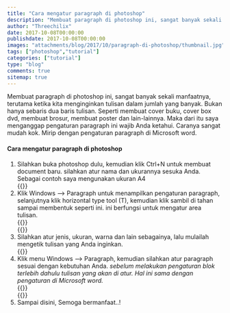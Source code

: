 ```yaml
---
title: "Cara mengatur paragraph di photoshop"
description: "Membuat paragraph di photoshop ini, sangat banyak sekali manfaatnya, terutama ketika kita menginginkan tulisan dalam jumlah yang banyak."
author: "Threechilix"
date: 2017-10-08T00:00:00
publishdate: 2017-10-08T00:00:00
images: "attachments/blog/2017/10/paragraph-di-photoshop/thumbnail.jpg"
tags: ["photoshop","tutorial"]
categories: ["tutorial"]
type: "blog"
comments: true
sitemap: true
---
```

Membuat paragraph di photoshop ini, sangat banyak sekali manfaatnya, terutama ketika kita menginginkan tulisan dalam jumlah yang banyak. Bukan hanya sebaris dua baris tulisan. Seperti membuat cover buku, cover box dvd, membuat brosur, membuat poster dan lain-lainnya. Maka dari itu saya menganggap pengaturan paragraph ini wajib Anda ketahui. Caranya sangat mudah kok. Mirip dengan pengaturan paragraph di Microsoft word.

#### Cara mengatur paragraph di photoshop
<ol>
<li>Silahkan buka photoshop dulu, kemudian klik <kode>Ctrl+N</kode> untuk membuat document baru. silahkan atur nama dan ukurannya sesuka Anda. Sebagai contoh saya mengunakan ukuran A4<br />
{{<images width="80%" title="paragraph di photoshop" src="/attachments/blog/2017/10/paragraph-di-photoshop/1.jpg">}}
</li>
<li>Klik <kode>Windows</kode> --> <kode>Paragraph</kode> untuk menampilkan pengaturan paragraph, selanjutnya klik <kode>horizontal type tool (T)</kode>, kemudian klik sambil di tahan sampai membentuk seperti ini. ini berfungsi untuk mengatur area tulisan.<br />
{{<images width="80%" title="paragraph di photoshop" src="/attachments/blog/2017/10/paragraph-di-photoshop/2.jpg">}}
<br />
{{<images width="80%" title="paragraph di photoshop" src="/attachments/blog/2017/10/paragraph-di-photoshop/3.jpg">}}
</li>
<li>Silahkan atur jenis, ukuran, warna dan lain sebagainya, lalu mulailah mengetik tulisan yang Anda inginkan.<br />
{{<images width="80%" title="paragraph di photoshop" src="/attachments/blog/2017/10/paragraph-di-photoshop/4.jpg">}}
</li>
<li>Klik menu <kode>Windows</kode> --> <kode>Paragraph</kode>, kemudian silahkan atur paragraph sesuai dengan kebutuhan Anda. <i>sebelum melakukan pengaturan blok terlebih dahulu tulisan yang akan di atur. Hal ini sama dengan pengaturan di Microsoft word.</i><br />
{{<images width="80%" title="paragraph di photoshop" src="/attachments/blog/2017/10/paragraph-di-photoshop/5.jpg">}}<br />
{{<images width="80%" title="paragraph di photoshop" src="/attachments/blog/2017/10/paragraph-di-photoshop/6.jpg">}}</li>
<li>Sampai disini, Semoga bermanfaat..!
</li>
</ol>
